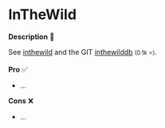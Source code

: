 # InTheWild

<div class="row row-cols-lg-2"><div>

**Description** 🍁

See [inthewild](https://inthewild.io/) and the GIT [inthewilddb](https://github.com/gmatuz/inthewilddb) <small>(0.1k ⭐)</small>.
</div><div>

**Pro** ✅

* ...

**Cons** ❌

* ...
</div></div>